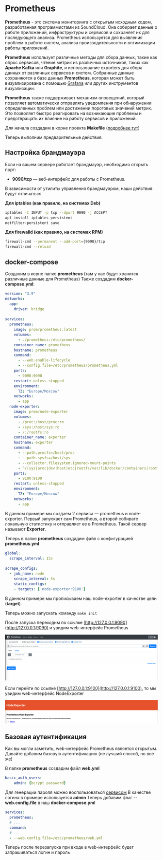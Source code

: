 # Prometheus

**Prometheus** - это система мониторинга с открытым исходным кодом, разработанная программистами из SoundCloud. Она собирает данные о работе приложений, инфраструктуры и сервисов и сохраняет их для последующего анализа. Prometheus используется для выявления проблем в работе систем, анализа производительности и оптимизации работы приложений.

**Prometheus** использует различные методы для сбора данных, такие как опрос сервисов, чтение метрик из различных источников, таких как **Apache Kafka** или **Graphite**, и использование exporters для сбора данных от различных сервисов и систем. Собранные данные сохраняются в базе данных **Prometheus**, которая может быть визуализирована с помощью [Grafana](../grafana/README.md) или других инструментов визуализации.

**Prometheus** также поддерживает механизм оповещений, который позволяет автоматически отправлять уведомления при обнаружении определенных проблем или достижении пороговых значений метрик. Это позволяет быстро реагировать на возникающие проблемы и предотвращать их влияние на работу сервисов и приложений.

Для начала создадим в корне проекта **Makefile** ([подробнее тут](../makefile/README.md))

Теперь выполним предварительные действия.

## Настройка брандмауэра
Если на вашем сервере работает брандмауэр, необходимо открыть порт:
- **9090/tcp** — веб-интерфейс для работы с Prometheus.

В зависимости от утилиты управления брандмауэром, наши действия будут отличаться.

**Для iptables (как правило, на системах Deb)**
```bash
iptables -I INPUT -p tcp --dport 9090 -j ACCEPT
apt install iptables-persistent
netfilter-persistent save
```
**Для firewalld (как правило, на системах RPM)**
```bash
firewall-cmd --permanent --add-port={9090}/tcp
firewall-cmd --reload
```

## docker-compose
Созданим в корне папке **prometheus** (там у нас будут хранится различные данные для Prometheus)
Также создадим **docker-compose.yml**:
```yml
version: "3.9"
networks:
  app:
    driver: bridge

services:
  prometheus:
    image: prom/prometheus:latest
    volumes:
      - ./prometheus:/etc/prometheus/
    container_name: prometheus
    hostname: prometheus
    command:
      - --web.enable-lifecycle
      - --config.file=/etc/prometheus/prometheus.yml
    ports:
      - 9090:9090
    restart: unless-stopped
    environment:
      TZ: "Europe/Moscow"
    networks:
      - app
  node-exporter:
    image: prom/node-exporter
    volumes:
      - /proc:/host/proc:ro
      - /sys:/host/sys:ro
      - /:/rootfs:ro
    container_name: exporter
    hostname: exporter
    command:
      - --path.procfs=/host/proc
      - --path.sysfs=/host/sys
      - --collector.filesystem.ignored-mount-points
      - ^/(sys|proc|dev|host|etc|rootfs/var/lib/docker/containers|rootfs/var/lib/docker/overlay2|rootfs/run/docker/netns|rootfs/var/lib/docker/aufs)($$|/)
    ports:
      - 9100:9100
    restart: unless-stopped
    environment:
      TZ: "Europe/Moscow"
    networks:
      - app
```
В данном примере мы создаем 2 сервиса — prometheus и node-exporter. Первый запускает сам Prometheus, а второй собирате локальную статистику и отправляет ее в Prometheus. Такой сервер называют **Exporter**.

Теперь в папке **prometheus** создадим файл с конфигурацией **prometheus.yml**

```yml
global:
  scrape_interval: 15s

scrape_configs:
  - job_name: node
    scrape_interval: 5s
    static_configs:
    - targets: ['node-exporter:9100']
```
В данном примере мы прописываем наш node-exporter в качестве цели (**target**).

Теперь можно запускать команду ```make init```

После запуска переходим по ссылке [http://127.0.0.1:9090](http://127.0.0.1:9090) и увидим web-интерфейс Prometheus

![web-интерфейс prometheus](https://github.com/TimurSeyidov/articles/blob/main/pages/docker/prometheus/assets/web.png?raw=true)

Если перейти по ссылке [http://127.0.0.1:9100](http://127.0.0.1:9100), то мы увидим web-интерфейс NodeExporter

![web-интерфейс node exporter](https://github.com/TimurSeyidov/articles/blob/main/pages/docker/prometheus/assets/node-exporter.png?raw=true)

## Базовая аутентификация
Как вы могли заметить, web-интерфейс Prometheus является открытым. Давайте добавим базовую аутентификацию (не лучший способ, но все же)

В папке **prometheus** создадим файл **web.yml**
```yml
basic_auth_users:
    admin: {bcrypt password}
```
Для генерации пароля можно воспользоваться [сервисом](https://bcrypt-generator.com/)
В качестве логина в примере используется **admin**
Теперь добавим флаг **--web.config.file** в наш **docker-compose.yml**
```yml
services:
  prometheus:
  # ...
  command:
  # ...
  - --web.config.file=/etc/prometheus/web.yml
```
Теперь после перезапуска при входе в web-интерфейс будет запрашиваться логин и пароль